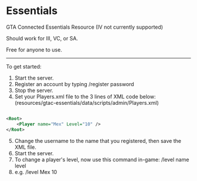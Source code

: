 # Essentials
GTA Connected Essentials Resource (IV not currently supported)

Should work for III, VC, or SA.

Free for anyone to use.

<hr>

To get started:
1) Start the server.
2) Register an account by typing /register password
3) Stop the server.
4) Set your Players.xml file to the 3 lines of XML code below: (resources/gtac-essentials/data/scripts/admin/Players.xml)

```xml

<Root>
	<Player name="Mex" Level="10" />
</Root>
```

5) Change the username to the name that you registered, then save the XML file.
6) Start the server.
7) To change a player's level, now use this command in-game: /level name level
8) e.g. /level Mex 10
